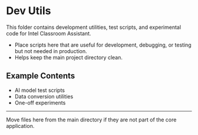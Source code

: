 # Dev Utils

This folder contains development utilities, test scripts, and experimental code for Intel Classroom Assistant.

- Place scripts here that are useful for development, debugging, or testing but not needed in production.
- Helps keep the main project directory clean.

## Example Contents
- AI model test scripts
- Data conversion utilities
- One-off experiments

---

Move files here from the main directory if they are not part of the core application.
